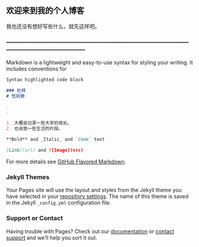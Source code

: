 ## 欢迎来到我的个人博客

我也还没有想好写些什么，就先这样吧。

### ———————————————————————————————————————————

Markdown is a lightweight and easy-to-use syntax for styling your writing. It includes conventions for

```markdown
Syntax highlighted code block

### 杜祥
# 性别男

- 
- 

1. 大概会记录一些大学的成长。
2. 也会放一些生活的片段。

**Bold** and _Italic_ and `Code` text

[Link](url) and ![Image](src)
```

For more details see [GitHub Flavored Markdown](https://guides.github.com/features/mastering-markdown/).

### Jekyll Themes

Your Pages site will use the layout and styles from the Jekyll theme you have selected in your [repository settings](https://github.com/du-xiang/du-xiang.github.io/settings). The name of this theme is saved in the Jekyll `_config.yml` configuration file.

### Support or Contact

Having trouble with Pages? Check out our [documentation](https://help.github.com/categories/github-pages-basics/) or [contact support](https://github.com/contact) and we’ll help you sort it out.
